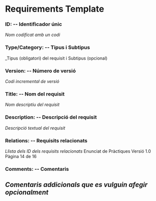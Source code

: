 # Requirements Template
### ID: -- Identificador únic
_Nom codificat amb un codi_
### Type/Category: -- Tipus i Subtipus
_Tipus (obligatori) del requisit i Subtipus (opcional)
### Version: -- Número de versió
_Codi incremental de versió_
### Title: -- Nom del requisit
_Nom descriptiu del requisit_
### Description: -- Descripció del requisit
_Descripció textual del requisit_
### Relations: -- Requisits relacionats
_Llista dels ID dels requisits relacionats_
Enunciat de Pràctiques Versió 1.0
Pàgina 14 de 16
### Comments: -- Comentaris
_Comentaris addicionals que es vulguin afegir opcionalment_
---
